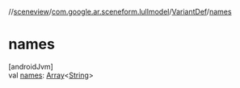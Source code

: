 //[sceneview](../../../index.md)/[com.google.ar.sceneform.lullmodel](../index.md)/[VariantDef](index.md)/[names](names.md)

# names

[androidJvm]\
val [names](names.md): [Array](https://kotlinlang.org/api/latest/jvm/stdlib/kotlin/-array/index.html)&lt;[String](https://developer.android.com/reference/kotlin/java/lang/String.html)&gt;
